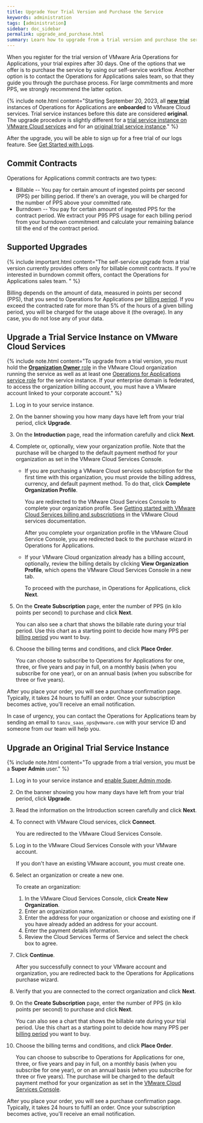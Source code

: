```yaml
---
title: Upgrade Your Trial Version and Purchase the Service 
keywords: administration
tags: [administration]
sidebar: doc_sidebar
permalink: upgrade_and_purchase.html
summary: Learn how to upgrade from a trial version and purchase the service.
---
```


When you register for the trial version of VMware Aria Operations for Applications, your trial expires after 30 days. One of the options that we offer is to purchase the service by using our self-service workflow. Another option is to contact the Operations for Applications sales team, so that they guide you through the purchase process. For large commitments and more PPS, we strongly recommend the latter option.

{% include note.html content="Starting September 20, 2023, all [**new trial**](start_trial.html) instances of Operations for Applications are **onboarded** to VMware Cloud services. Trial service instances before this date are considered **original**. The upgrade procedure is slightly different for a [trial service instance on VMware Cloud services](upgrade_and_purchase.html#upgrade-a-trial-service-instance-on-vmware-cloud-services) and for an [original trial service instance](upgrade_and_purchase.html#upgrade-an-original-trial-service-instance)." %}

After the upgrade, you will be able to sign up for a free trial of our logs feature. See [Get Started with Logs](logging_overview.html).

## Commit Contracts

Operations for Applications commit contracts are two types:

* Billable -- You pay for certain amount of ingested points per second (PPS) per billing period. If there's an overage, you will be charged for the number of PPS above your committed rate.
* Burndown -- You pay for certain amount of ingested PPS for the contract period. We extract your P95 PPS usage for each billing period from your burndown commitment and calculate your remaining balance till the end of the contract period.

## Supported Upgrades

{% include important.html content="The self-service upgrade from a trial version currently provides offers only for billable commit contracts. If you're interested in burndown commit offers, contact the Operations for Applications sales team. " %}

Billing depends on the amount of data, measured in points per second (PPS), that you send to Operations for Applications per [billing period](glossary.html#b). If you exceed the contracted rate for more than 5% of the hours of a given billing period, you will be charged for the usage above it (the overage). In any case, you do not lose any of your data.

## Upgrade a Trial Service Instance on VMware Cloud Services

{% include note.html content="To upgrade from a trial version, you must hold the [**Organization Owner** role](csp_getting_started.html#whats-a-vmware-cloud-organization-role) in the VMware Cloud organization running the service as well as at least one [Operations for Applications service role](csp_users_roles.html#operations-for-applications-service-roles-built-in) for the service instance. If your enterprise domain is federated, to access the organization billing account, you must have a VMware account linked to your corporate account." %}

1. Log in to your service instance.
1. On the banner showing you how many days have left from your trial period, click **Upgrade**.
1. On the **Introduction** page, read the information carefully and click **Next**.
1. Complete or, optionally, view your organization profile. Note that the purchase will be charged to the default payment method for your organization as set in the VMware Cloud Services Console.

   * If you are purchasing a VMware Cloud services subscription for the first time with this organization, you must provide the billing address, currency, and default payment method. To do that, click **Complete Organization Profile**.
   
      You are redirected to the VMware Cloud Services Console to complete your organization profile. See [Getting started with VMware Cloud Services billing and subscriptions](https://docs.vmware.com/en/VMware-Cloud-services/services/Using-VMware-Cloud-Services/GUID-F772AF05-AA85-40A0-B9B5-D98C7D83D713.html) in the VMware Cloud services documentation.
   
      After you complete your organization profile in the VMware Cloud Service Console, you are redirected back to the purchase wizard in Operations for Applications.
   * If your VMware Cloud organization already has a billing account, optionally, review the billing details by clicking **View Organization Profile**, which opens the VMware Cloud Services Console in a new tab.
   
      To proceed with the purchase, in Operations for Applications, click **Next**. 

1. On the **Create Subscription** page, enter the number of PPS (in kilo points per second) to purchase and click **Next**. 
   
   You can also see a chart that shows the billable rate during your trial period. Use this chart as a starting point to decide how many PPS per [billing period](glossary.html#b) you want to buy.
  
1. Choose the billing terms and conditions, and click **Place Order**.

   You can choose to subscribe to Operations for Applications for one, three, or five years and pay in full, on a monthly basis (when you subscribe for one year), or on an annual basis (when you subscribe for three or five years).
   
After you place your order, you will see a purchase confirmation page. Typically, it takes 24 hours to fulfil an order. Once your subscription becomes active, you'll receive an email notification.

In case of urgency, you can contact the Operations for Applications team by sending an email to `tanzu_saas_ops@vmware.com` with your service ID and someone from our team will help you.

## Upgrade an Original Trial Service Instance

{% include note.html content="To upgrade from a trial version, you must be a **Super Admin** user." %}

1. Log in to your service instance and [enable Super Admin mode](users_account_managing.html#enable-or-disable-super-admin-mode).
1. On the banner showing you how many days have left from your trial period, click **Upgrade**.
2. Read the information on the Introduction screen carefully and click **Next**.
3. To connect with VMware Cloud services, click **Connect**. 

   You are redirected to the VMware Cloud Services Console.
   
4. Log in to the VMware Cloud Services Console with your VMware account.
   
   If you don't have an existing VMware account, you must create one. 

5. Select an organization or create a new one.

   To create an organization:
   
   1. In the VMware Cloud Services Console, click **Create New Organization**.
   2. Enter an organization name.
   3. Enter the address for your organization or choose and existing one if you have already added an address for your account.
   4. Enter the payment details information.
   5. Review the Cloud Services Terms of Service and select the check box to agree. 

6. Click **Continue**.
   
   After you successfully connect to your VMware account and organization, you are redirected back to the Operations for Applications purchase wizard.
   
7. Verify that you are connected to the correct organization and click **Next**. 

8. On the **Create Subscription** page, enter the number of PPS (in kilo points per second) to purchase and click **Next**. 
   
   You can also see a chart that shows the billable rate during your trial period. Use this chart as a starting point to decide how many PPS per [billing period](glossary.html#b) you want to buy.
  
9. Choose the billing terms and conditions, and click **Place Order**.

   You can choose to subscribe to Operations for Applications for one, three, or five years and pay in full, on a monthly basis (when you subscribe for one year), or on an annual basis (when you subscribe for three or five years). The purchase will be charged to the default payment method for your organization as set in the [VMware Cloud Services Console](https://console.cloud.vmware.com).
   
After you place your order, you will see a purchase confirmation page. Typically, it takes 24 hours to fulfil an order. Once your subscription becomes active, you'll receive an email notification.

<!--- In case of urgency, you can contact the Operations for Applications team by sending an email to `tanzu_saas_ops@vmware.com` with your service ID and someone from our team will help you. --->